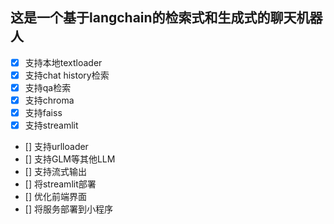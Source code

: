 <!--
 * @Description: 
 * @Author: colin gao
 * @Date: 2023-05-07 07:07:15
 * @LastEditTime: 2023-05-10 16:59:58
-->
## 这是一个基于langchain的检索式和生成式的聊天机器人
- [x] 支持本地textloader
- [x] 支持chat history检索
- [x] 支持qa检索
- [x] 支持chroma
- [x] 支持faiss
- [x] 支持streamlit
- [] 支持urlloader
- [] 支持GLM等其他LLM
- [] 支持流式输出
- [] 将streamlit部署
- [] 优化前端界面
- [] 将服务部署到小程序